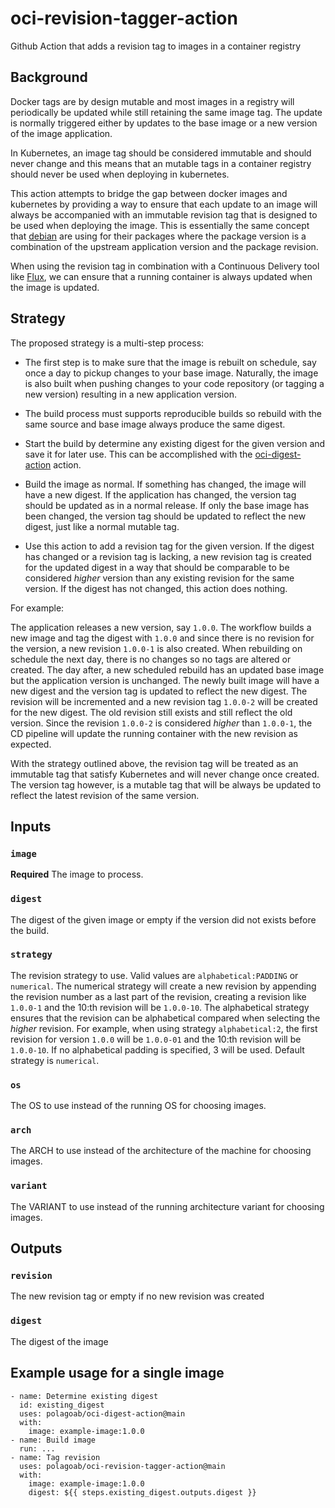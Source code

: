 # oci-revision-tagger-action
Github Action that adds a revision tag to images in a container registry

## Background

Docker tags are by design mutable and most images in a registry will periodically be updated while still retaining the
same image tag. The update is normally triggered either by updates to the base image or a new version of the image
application. 

In Kubernetes, an image tag should be considered immutable and should never change and this means that an mutable tags
in a container registry should never be used when deploying in kubernetes.

This action attempts to bridge the gap between docker images and kubernetes by providing a way to ensure that each
update to an image will always be accompanied with an immutable revision tag that is designed to be used when 
deploying the image. This is essentially the same concept that 
[debian](https://www.debian.org/doc/debian-policy/ch-controlfields.html#version) are using for their packages where the package version is a combination of the upstream application version and the package revision.

When using the revision tag in combination with a Continuous Delivery tool like [Flux](https://fluxcd.io), we can ensure that a running container is always updated when the image is updated.

## Strategy

The proposed strategy is a multi-step process:

* The first step is to make sure that the image is rebuilt on schedule,
say once a day to pickup changes to your base image. Naturally, the image is also built when pushing changes 
to your code repository (or tagging a new version) resulting in a new application version. 

* The build process must supports reproducible builds so rebuild with the same source and base image always produce the same digest.

* Start the build by determine any existing digest for the given version and save it for later use. This can be accomplished with the [oci-digest-action](https://github.com/polagoab/oci-digest-action) action.

* Build the image as normal. If something has changed, the image will have a new digest. If the application has changed, the version tag should be updated as in a normal release. If only the base image has been changed, the version tag should be updated to reflect the new digest, just like a normal mutable tag.

* Use this action to add a revision tag for the given version. If the digest has changed or a revision tag is lacking, a new revision tag is created for the updated digest in a way that should be comparable to be considered *higher* version than any existing revision for the same version. If the digest has not changed, this action does nothing.

For example:

The application releases a new version, say `1.0.0`. The workflow builds a new image and tag the digest with 
`1.0.0` and since there is no revision for the version, a new revision `1.0.0-1` is also created. When rebuilding on schedule the next day, there is no changes so no tags are altered or created. The day after, a new scheduled rebuild has an updated base image but the application version is unchanged. The newly built image will have a new digest and the version tag is updated to reflect the new digest. The revision will be incremented and a new revision tag `1.0.0-2` will be created for the new digest. The old revision still exists and still reflect the old version. Since the revision `1.0.0-2` is considered *higher* than `1.0.0-1`, the CD pipeline will update the running container with the new revision as expected. 

With the strategy outlined above, the revision tag will be treated as an immutable tag that satisfy Kubernetes and will never change once created. The version tag however, is a mutable tag that will be always be updated to reflect the latest revision of the same version.

## Inputs

### `image`

**Required** The image to process.

### `digest`

The digest of the given image or empty if the version did not exists before the build.

### `strategy`

The revision strategy to use. Valid values are `alphabetical:PADDING` or `numerical`. The numerical strategy will create a new revision by appending the revision number as a last part of the revision, creating a revision like 
`1.0.0-1` and the 10:th revision will be `1.0.0-10`. The alphabetical strategy ensures that the revision can be alphabetical compared when selecting the *higher* revision. For example, when using strategy `alphabetical:2`, the first revision for version `1.0.0` will be `1.0.0-01` and the 10:th revision will be `1.0.0-10`. If no alphabetical padding is specified, 3 will be used. Default strategy is `numerical`.

### `os`

The OS to use instead of the running OS for choosing images.

### `arch`

The ARCH to use instead of the architecture of the machine for choosing images.

### `variant`

The VARIANT to use instead of the running architecture variant for choosing images.

## Outputs

### `revision`

The new revision tag or empty if no new revision was created

### `digest`

The digest of the image

## Example usage for a single image

```
- name: Determine existing digest
  id: existing_digest
  uses: polagoab/oci-digest-action@main
  with:
    image: example-image:1.0.0
- name: Build image
  run: ...
- name: Tag revision
  uses: polagoab/oci-revision-tagger-action@main
  with:
    image: example-image:1.0.0
    digest: ${{ steps.existing_digest.outputs.digest }}
```
